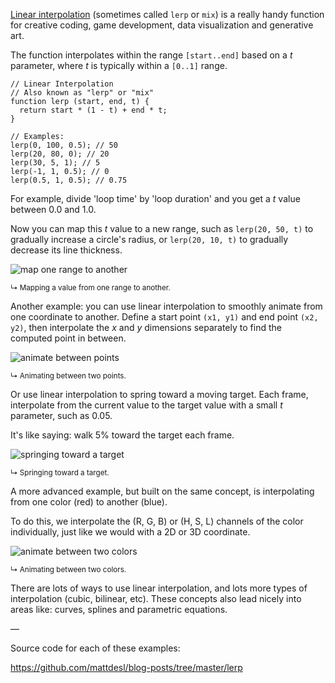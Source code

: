 [Linear interpolation](https://en.wikipedia.org/wiki/Linear_interpolation) (sometimes called `lerp` or `mix`) is a really handy function for creative coding, game development, data visualization and generative art.

The function interpolates within the range `[start..end]` based on a *t* parameter, where *t* is typically within a `[0..1]` range.

```
// Linear Interpolation
// Also known as "lerp" or "mix"
function lerp (start, end, t) {
  return start * (1 - t) + end * t;
}

// Examples:
lerp(0, 100, 0.5); // 50
lerp(20, 80, 0); // 20
lerp(30, 5, 1); // 5
lerp(-1, 1, 0.5); // 0
lerp(0.5, 1, 0.5); // 0.75
```

For example, divide 'loop time' by 'loop duration' and you get a *t* value between 0.0 and 1.0.

Now you can map this *t* value to a new range, such as `lerp(20, 50, t)` to gradually increase a circle's radius, or `lerp(20, 10, t)` to gradually decrease its line thickness.

![map one range to another](https://github.com/mattdesl/blog-posts/raw/master/lerp/2018.08.19-22.40.29.gif)

<sup>
↳ Mapping a value from one range to another.
</sup>

Another example: you can use linear interpolation to smoothly animate from one coordinate to another. Define a start point `(x1, y1)` and end point `(x2, y2)`, then interpolate the *x* and *y* dimensions separately to find the computed point in between.

![animate between points](https://github.com/mattdesl/blog-posts/raw/master/lerp/2018.08.19-22.41.19.gif)

<sup>
↳ Animating between two points.
</sup>

Or use linear interpolation to spring toward a moving target. Each frame, interpolate from the current value to the target value with a small *t* parameter, such as 0.05.

It's like saying: walk 5% toward the target each frame.

![springing toward a target](https://github.com/mattdesl/blog-posts/raw/master/lerp/2018.08.19-22.40.53.gif)

<sup>
↳ Springing toward a target.
</sup>

A more advanced example, but built on the same concept, is interpolating from one color (red) to another (blue).

To do this, we interpolate the (R, G, B) or (H, S, L) channels of the color individually, just like we would with a 2D or 3D coordinate.

![animate between two colors](https://github.com/mattdesl/blog-posts/raw/master/lerp/2018.08.19-22.39.52.gif)

<sup>
↳ Animating between two colors.
</sup>

There are lots of ways to use linear interpolation, and lots more types of interpolation (cubic, bilinear, etc). These concepts also lead nicely into areas like: curves, splines and parametric equations.

—

Source code for each of these examples:

https://github.com/mattdesl/blog-posts/tree/master/lerp